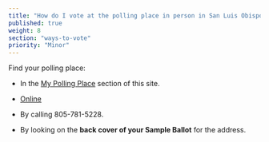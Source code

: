 ```yaml
---
title: "How do I vote at the polling place in person in San Luis Obispo County?"
published: true
weight: 8
section: "ways-to-vote"
priority: "Minor"
---
```


Find your polling place:  

- In the [My Polling Place](#section-my-polling-place) section of this site.  

- [Online](https://clerk.slocounty.ca.gov/pollingplace/)  

- By calling 805-781-5228.  

- By looking on the **back cover of your Sample Ballot** for the address.  

